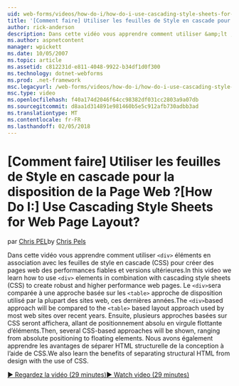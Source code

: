 ```yaml
---
uid: web-forms/videos/how-do-i/how-do-i-use-cascading-style-sheets-for-web-page-layout
title: '[Comment faire] Utiliser les feuilles de Style en cascade pour la disposition de la Page Web ? | Microsoft Docs'
author: rick-anderson
description: Dans cette vidéo vous apprendre comment utiliser &amp;lt ; div&amp;gt ; éléments en association avec les feuilles de style en cascade (CSS) pour créer des performances fiables et versions ultérieures web p...
ms.author: aspnetcontent
manager: wpickett
ms.date: 10/05/2007
ms.topic: article
ms.assetid: c812231d-e811-4048-9922-b34df1d0f300
ms.technology: dotnet-webforms
ms.prod: .net-framework
msc.legacyurl: /web-forms/videos/how-do-i/how-do-i-use-cascading-style-sheets-for-web-page-layout
msc.type: video
ms.openlocfilehash: f40a174d2046f64cc98382df031cc2803a9a07db
ms.sourcegitcommit: d8aa1d314891e981460b5e5c912afb730adbb3ad
ms.translationtype: MT
ms.contentlocale: fr-FR
ms.lasthandoff: 02/05/2018
---
```

<a name="how-do-i-use-cascading-style-sheets-for-web-page-layout"></a><span data-ttu-id="320b3-104">[Comment faire] Utiliser les feuilles de Style en cascade pour la disposition de la Page Web ?</span><span class="sxs-lookup"><span data-stu-id="320b3-104">[How Do I:] Use Cascading Style Sheets for Web Page Layout?</span></span>
====================
<span data-ttu-id="320b3-105">par [Chris PEL](https://twitter.com/chrispels)</span><span class="sxs-lookup"><span data-stu-id="320b3-105">by [Chris Pels](https://twitter.com/chrispels)</span></span>

<span data-ttu-id="320b3-106">Dans cette vidéo vous apprendre comment utiliser `<div>` éléments en association avec les feuilles de style en cascade (CSS) pour créer des pages web des performances fiables et versions ultérieures.</span><span class="sxs-lookup"><span data-stu-id="320b3-106">In this video we learn how to use `<div>` elements in combination with cascading style sheets (CSS) to create robust and higher performance web pages.</span></span> <span data-ttu-id="320b3-107">Le `<div>`sera comparée à une approche basée sur les `<table>` approche de disposition utilisé par la plupart des sites web, ces dernières années.</span><span class="sxs-lookup"><span data-stu-id="320b3-107">The `<div>`based approach will be compared to the `<table>` based layout approach used by most web sites over recent years.</span></span> <span data-ttu-id="320b3-108">Ensuite, plusieurs approches basées sur CSS seront affichera, allant de positionnement absolu en virgule flottante d’éléments.</span><span class="sxs-lookup"><span data-stu-id="320b3-108">Then, several CSS-based approaches will be shown, ranging from absolute positioning to floating elements.</span></span> <span data-ttu-id="320b3-109">Nous avons également apprendre les avantages de séparer HTML structurelle de la conception à l’aide de CSS.</span><span class="sxs-lookup"><span data-stu-id="320b3-109">We also learn the benefits of separating structural HTML from design with the use of CSS.</span></span>

[<span data-ttu-id="320b3-110">&#9654; Regardez la vidéo (29 minutes)</span><span class="sxs-lookup"><span data-stu-id="320b3-110">&#9654; Watch video (29 minutes)</span></span>](https://channel9.msdn.com/Blogs/ASP-NET-Site-Videos/how-do-i-use-cascading-style-sheets-for-web-page-layout)
